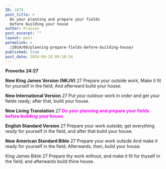 ```yaml
---
ID: 1879
post_title: >
  Do your planning and prepare your fields
  before building your house
author: Praison
post_excerpt: ""
layout: post
permalink: >
  /2014/09/planning-prepare-fields-before-building-house/
published: true
post_date: 2014-09-24 09:20:34
---
```

<strong>Proverbs 24:27</strong>

<strong>New King James Version (NKJV)</strong>
27 Prepare your outside work,
Make it fit for yourself in the field;
And afterward build your house.

<strong>New International Version</strong>
27 Put your outdoor work in order and get your fields ready; after that, build your house.

<strong>New Living Translation</strong>
27 <span style="color: #ff00ff;"><strong>Do your planning and prepare your fields before building your house</strong></span>.

<strong>English Standard Version</strong>
27 Prepare your work outside; get everything ready for yourself in the field, and after that build your house.

<strong>New American Standard Bible</strong>
27 Prepare your work outside And make it ready for yourself in the field; Afterwards, then, build your house.

King James Bible
27 Prepare thy work without, and make it fit for thyself in the field; and afterwards build thine house.